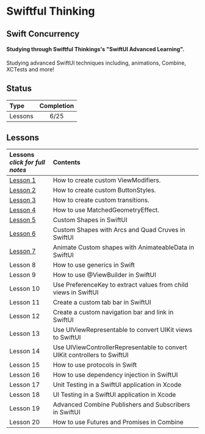 # Swiftful Thinking

## Swift Concurrency

#### Studying through Swiftful Thinkings's "SwiftUI Advanced Learning".

Studying advanced SwiftUI techniques including, animations, Combine, XCTests and more!

## Status

| Type    | Completion |
| :------ | :--------: |
| Lessons |    6/25    |

## Lessons

| **Lessons** <br> _click for full notes_ | Contents                                                                  |
| :-------------------------------------- | :------------------------------------------------------------------------ |
| [Lesson 1](01_CustomModifiers)          | How to create custom ViewModifiers.                                       |
| [Lesson 2](02_CustomButtonStyle)        | How to create custom ButtonStyles.                                        |
| [Lesson 3](03_CustomTransitions)        | How to create custom transitions.                                         |
| [Lesson 4](04_MatchedGeometry)          | How to use MatchedGeometryEffect.                                         |
| [Lesson 5](05_CustomShapesBootcamp)     | Custom Shapes in SwiftUI                                                  |
| [Lesson 6](06_CustomShapesWithArcs)     | Custom Shapes with Arcs and Quad Cruves in SwiftUI                        |
| [Lesson 7](07_AnimatableDataBootcamp)   | Animate Custom shapes with AnimateableData in SwiftUI                     |
| Lesson 8                                | How to use generics in Swift                                              |
| Lesson 9                                | How to use @ViewBuilder in SwiftUI                                        |
| Lesson 10                               | Use PreferenceKey to extract values from child views in SwiftUI           |
| Lesson 11                               | Create a custom tab bar in SwiftUI                                        |
| Lesson 12                               | Create a custom navigation bar and link in SwiftUI                        |
| Lesson 13                               | Use UIViewRepresentable to convert UIKit views to SwiftUI                 |
| Lesson 14                               | Use UIViewControllerRepresentable to convert UIKit controllers to SwiftUI |
| Lesson 15                               | How to use protocols in Swift                                             |
| Lesson 16                               | How to use dependency injection in SwiftUI                                |
| Lesson 17                               | Unit Testing in a SwiftUI application in Xcode                            |
| Lesson 18                               | UI Testing in a SwiftUI application in Xcode                              |
| Lesson 19                               | Advanced Combine Publishers and Subscribers in SwiftUI                    |
| Lesson 20                               | How to use Futures and Promises in Combine                                |
